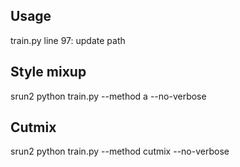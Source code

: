 ## Usage
train.py line 97: update path

## Style mixup
srun2 python train.py --method a --no-verbose

## Cutmix
srun2 python train.py --method cutmix --no-verbose

